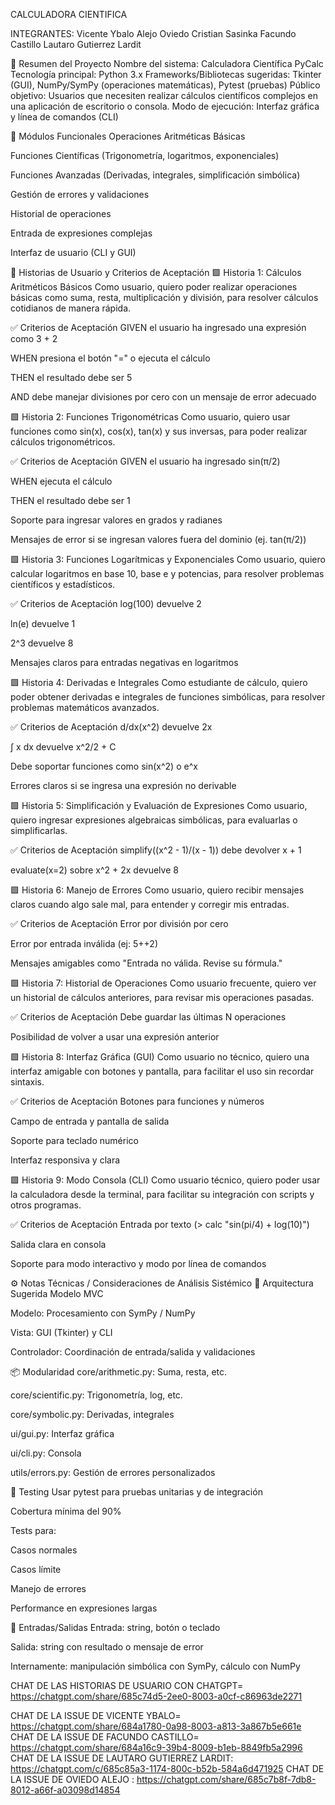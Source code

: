 CALCULADORA CIENTIFICA

INTEGRANTES:
 Vicente Ybalo
 Alejo Oviedo
 Cristian Sasinka
 Facundo Castillo
 Lautaro Gutierrez Lardit

📘 Resumen del Proyecto
Nombre del sistema: Calculadora Científica PyCalc
Tecnología principal: Python 3.x
Frameworks/Bibliotecas sugeridas: Tkinter (GUI), NumPy/SymPy (operaciones matemáticas), Pytest (pruebas)
Público objetivo: Usuarios que necesiten realizar cálculos científicos complejos en una aplicación de escritorio o consola.
Modo de ejecución: Interfaz gráfica y línea de comandos (CLI)

🧩 Módulos Funcionales
Operaciones Aritméticas Básicas

Funciones Científicas (Trigonometría, logaritmos, exponenciales)

Funciones Avanzadas (Derivadas, integrales, simplificación simbólica)

Gestión de errores y validaciones

Historial de operaciones

Entrada de expresiones complejas

Interfaz de usuario (CLI y GUI)

🧠 Historias de Usuario y Criterios de Aceptación
🟩 Historia 1: Cálculos Aritméticos Básicos
Como usuario,
quiero poder realizar operaciones básicas como suma, resta, multiplicación y división,
para resolver cálculos cotidianos de manera rápida.

✅ Criterios de Aceptación
GIVEN el usuario ha ingresado una expresión como 3 + 2

WHEN presiona el botón "=" o ejecuta el cálculo

THEN el resultado debe ser 5

AND debe manejar divisiones por cero con un mensaje de error adecuado

🟩 Historia 2: Funciones Trigonométricas
Como usuario,
quiero usar funciones como sin(x), cos(x), tan(x) y sus inversas,
para poder realizar cálculos trigonométricos.

✅ Criterios de Aceptación
GIVEN el usuario ha ingresado sin(π/2)

WHEN ejecuta el cálculo

THEN el resultado debe ser 1

Soporte para ingresar valores en grados y radianes

Mensajes de error si se ingresan valores fuera del dominio (ej. tan(π/2))

🟩 Historia 3: Funciones Logarítmicas y Exponenciales
Como usuario,
quiero calcular logaritmos en base 10, base e y potencias,
para resolver problemas científicos y estadísticos.

✅ Criterios de Aceptación
log(100) devuelve 2

ln(e) devuelve 1

2^3 devuelve 8

Mensajes claros para entradas negativas en logaritmos

🟩 Historia 4: Derivadas e Integrales
Como estudiante de cálculo,
quiero poder obtener derivadas e integrales de funciones simbólicas,
para resolver problemas matemáticos avanzados.

✅ Criterios de Aceptación
d/dx(x^2) devuelve 2x

∫ x dx devuelve x^2/2 + C

Debe soportar funciones como sin(x^2) o e^x

Errores claros si se ingresa una expresión no derivable

🟩 Historia 5: Simplificación y Evaluación de Expresiones
Como usuario,
quiero ingresar expresiones algebraicas simbólicas,
para evaluarlas o simplificarlas.

✅ Criterios de Aceptación
simplify((x^2 - 1)/(x - 1)) debe devolver x + 1

evaluate(x=2) sobre x^2 + 2x devuelve 8

🟩 Historia 6: Manejo de Errores
Como usuario,
quiero recibir mensajes claros cuando algo sale mal,
para entender y corregir mis entradas.

✅ Criterios de Aceptación
Error por división por cero

Error por entrada inválida (ej: 5++2)

Mensajes amigables como "Entrada no válida. Revise su fórmula."

🟩 Historia 7: Historial de Operaciones
Como usuario frecuente,
quiero ver un historial de cálculos anteriores,
para revisar mis operaciones pasadas.

✅ Criterios de Aceptación
Debe guardar las últimas N operaciones

Posibilidad de volver a usar una expresión anterior

🟩 Historia 8: Interfaz Gráfica (GUI)
Como usuario no técnico,
quiero una interfaz amigable con botones y pantalla,
para facilitar el uso sin recordar sintaxis.

✅ Criterios de Aceptación
Botones para funciones y números

Campo de entrada y pantalla de salida

Soporte para teclado numérico

Interfaz responsiva y clara

🟩 Historia 9: Modo Consola (CLI)
Como usuario técnico,
quiero poder usar la calculadora desde la terminal,
para facilitar su integración con scripts y otros programas.

✅ Criterios de Aceptación
Entrada por texto (> calc "sin(pi/4) + log(10)")

Salida clara en consola

Soporte para modo interactivo y modo por línea de comandos

⚙️ Notas Técnicas / Consideraciones de Análisis Sistémico
🔧 Arquitectura Sugerida
Modelo MVC

Modelo: Procesamiento con SymPy / NumPy

Vista: GUI (Tkinter) y CLI

Controlador: Coordinación de entrada/salida y validaciones

📦 Modularidad
core/arithmetic.py: Suma, resta, etc.

core/scientific.py: Trigonometría, log, etc.

core/symbolic.py: Derivadas, integrales

ui/gui.py: Interfaz gráfica

ui/cli.py: Consola

utils/errors.py: Gestión de errores personalizados

🧪 Testing
Usar pytest para pruebas unitarias y de integración

Cobertura mínima del 90%

Tests para:

Casos normales

Casos límite

Manejo de errores

Performance en expresiones largas

🔁 Entradas/Salidas
Entrada: string, botón o teclado

Salida: string con resultado o mensaje de error

Internamente: manipulación simbólica con SymPy, cálculo con NumPy












CHAT DE LAS HISTORIAS DE USUARIO CON CHATGPT= https://chatgpt.com/share/685c74d5-2ee0-8003-a0cf-c86963de2271

CHAT DE LA ISSUE DE VICENTE YBALO= https://chatgpt.com/share/684a1780-0a98-8003-a813-3a867b5e661e
CHAT DE LA ISSUE DE FACUNDO CASTILLO= https://chatgpt.com/share/684a16c9-39b4-8009-b1eb-8849fb5a2996
CHAT DE LA ISSUE DE LAUTARO GUTIERREZ LARDIT: https://chatgpt.com/c/685c85a3-1174-800c-b52b-584a6d471925
CHAT DE LA ISSUE DE OVIEDO ALEJO : https://chatgpt.com/share/685c7b8f-7db8-8012-a66f-a03098d14854

